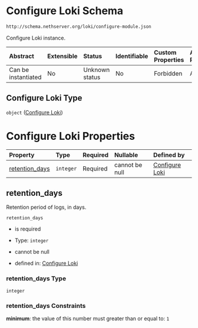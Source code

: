 # Configure Loki Schema

```txt
http://schema.nethserver.org/loki/configure-module.json
```

Configure Loki instance.

| Abstract            | Extensible | Status         | Identifiable | Custom Properties | Additional Properties | Access Restrictions | Defined In                                                                 |
| :------------------ | :--------- | :------------- | :----------- | :---------------- | :-------------------- | :------------------ | :------------------------------------------------------------------------- |
| Can be instantiated | No         | Unknown status | No           | Forbidden         | Allowed               | none                | [configure-module.json](loki/configure-module.json "open original schema") |

## Configure Loki Type

`object` ([Configure Loki](configure-module.md))

# Configure Loki Properties

| Property                           | Type      | Required | Nullable       | Defined by                                                                                                                                           |
| :--------------------------------- | :-------- | :------- | :------------- | :--------------------------------------------------------------------------------------------------------------------------------------------------- |
| [retention\_days](#retention_days) | `integer` | Required | cannot be null | [Configure Loki](configure-module-properties-retention_days.md "http://schema.nethserver.org/loki/configure-module.json#/properties/retention_days") |

## retention\_days

Retention period of logs, in days.

`retention_days`

* is required

* Type: `integer`

* cannot be null

* defined in: [Configure Loki](configure-module-properties-retention_days.md "http://schema.nethserver.org/loki/configure-module.json#/properties/retention_days")

### retention\_days Type

`integer`

### retention\_days Constraints

**minimum**: the value of this number must greater than or equal to: `1`
